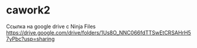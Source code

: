 # cawork2

Ссылка на google drive с Ninja Files
https://drive.google.com/drive/folders/1Us8O_NNC066fdTTSwEtCRSAHrH57yPbc?usp=sharing
